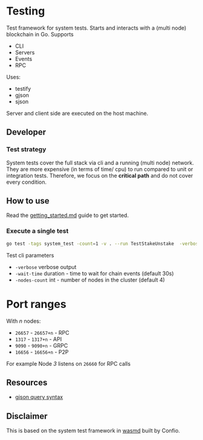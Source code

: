 # Testing

Test framework for system tests. 
Starts and interacts with a (multi node) blockchain in Go.
Supports

* CLI
* Servers
* Events
* RPC

Uses:

* testify
* gjson
* sjson

Server and client side are executed on the host machine.

## Developer

### Test strategy

System tests cover the full stack via cli and a running (multi node) network. They are more expensive (in terms of time/ cpu) 
to run compared to unit or integration tests. 
Therefore, we focus on the **critical path** and do not cover every condition.

## How to use

Read the [getting_started.md](getting_started.md) guide to get started.

### Execute a single test

```sh
go test -tags system_test -count=1 -v . --run TestStakeUnstake  -verbose
```

Test cli parameters

* `-verbose` verbose output
* `-wait-time` duration - time to wait for chain events (default 30s)
* `-nodes-count` int - number of nodes in the cluster (default 4)

# Port ranges

With *n* nodes:

* `26657` - `26657+n` - RPC
* `1317` - `1317+n` - API
* `9090` - `9090+n` - GRPC
* `16656` - `16656+n` - P2P

For example Node *3* listens on `26660` for RPC calls

## Resources

* [gjson query syntax](https://github.com/tidwall/gjson#path-syntax)

## Disclaimer

This is based on the system test framework in [wasmd](https://github.com/CosmWasm/wasmd) built by Confio.
